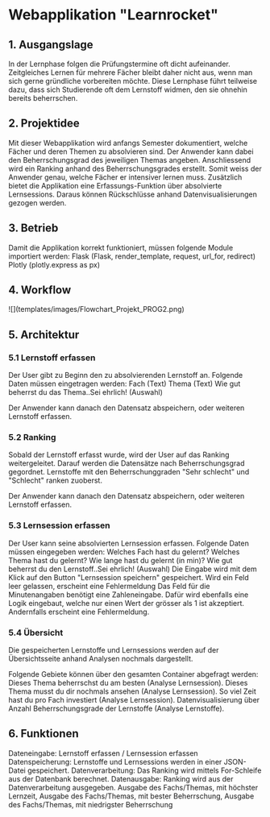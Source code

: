 <h1>Webapplikation "Learnrocket"</h1>
<h2>1. Ausgangslage</h2>
In der Lernphase folgen die Prüfungstermine oft dicht aufeinander. Zeitgleiches Lernen für 
mehrere Fächer bleibt daher nicht aus, 
wenn man sich gerne gründliche vorbereiten möchte. Diese Lernphase führt teilweise dazu, dass sich Studierende
oft dem Lernstoff widmen, den sie ohnehin bereits beherrschen.


<h2>2. Projektidee</h2>
Mit dieser Webapplikation wird anfangs Semester dokumentiert, welche Fächer und deren Themen zu absolvieren sind. 
Der Anwender kann dabei den Beherrschungsgrad des jeweiligen Themas angeben. Anschliessend wird ein Ranking anhand des Beherrschungsgrades erstellt.
Somit weiss der Anwender genau, welche Fächer er intensiver lernen muss. Zusätzlich bietet die Applikation eine Erfassungs-Funktion
über absolvierte Lernsessions. Daraus können Rückschlüsse anhand Datenvisualisierungen gezogen werden.

<h2>3. Betrieb</h2>
Damit die Applikation korrekt funktioniert, müssen folgende Module importiert werden:
Flask (Flask, render_template, request, url_for, redirect)
Plotly (plotly.express as px)

<h2>4. Workflow</h2>
![](templates/images/Flowchart_Projekt_PROG2.png)
<h2>5. Architektur</h2>

<h3>5.1 Lernstoff erfassen</h3>
Der User gibt zu Beginn den zu absolvierenden Lernstoff an. 
Folgende Daten müssen eingetragen werden: 
Fach (Text)
Thema (Text)
Wie gut beherrst du das Thema..Sei ehrlich! (Auswahl)

Der Anwender kann danach den Datensatz abspeichern, oder weiteren Lernstoff erfassen.

<h3>5.2 Ranking</h3>
Sobald der Lernstoff erfasst wurde, wird der User auf das Ranking weitergeleitet. 
Darauf werden die Datensätze nach Beherrschungsgrad gegordnet. 
Lernstoffe mit den Beherrschunggraden "Sehr schlecht" und "Schlecht" ranken zuoberst.

Der Anwender kann danach den Datensatz abspeichern, oder weiteren Lernstoff erfassen.

<h3>5.3 Lernsession erfassen</h3>
Der User kann seine absolvierten Lernsession erfassen. Folgende Daten müssen eingegeben werden:
Welches Fach hast du gelernt?
Welches Thema hast du gelernt?
Wie lange hast du gelernt (in min)?
Wie gut beherrst du den Lernstoff..Sei ehrlich! (Auswahl)
Die Eingabe wird mit dem Klick auf den Button "Lernsession speichern" gespeichert.
Wird ein Feld leer gelassen, erscheint eine Fehlermeldung
Das Feld für die Minutenangaben benötigt eine Zahleneingabe. 
Dafür wird ebenfalls eine Logik eingebaut, welche nur einen Wert der grösser als 1 ist akzeptiert. 
Andernfalls erscheint eine Fehlermeldung.

<h3>5.4 Übersicht</h3>
Die gespeicherten Lernstoffe und Lernsessions werden auf der Übersichtsseite anhand Analysen nochmals dargestellt.

Folgende Gebiete können über den gesamten Container abgefragt werden: 
Dieses Thema beherrschst du am besten (Analyse Lernsession). 
Dieses Thema musst du dir nochmals ansehen (Analyse Lernsession). 
So viel Zeit hast du pro Fach investiert (Analyse Lernsession). 
Datenvisualisierung über Anzahl Beherrschungsgrade der Lernstoffe (Analyse Lernstoffe).


<h2>6. Funktionen</h2>
Dateneingabe: Lernstoff erfassen / Lernsession erfassen
Datenspeicherung: Lernstoffe und Lernsessions werden in einer JSON-Datei gespeichert.
Datenverarbeitung: Das Ranking wird mittels For-Schleife aus der Datenbank berechnet.
Datenausgabe: Ranking wird aus der Datenverarbeitung ausgegeben. 
Ausgabe des Fachs/Themas, mit höchster Lernzeit, 
Ausgabe des Fachs/Themas, mit bester Beherrschung, 
Ausgabe des Fachs/Themas, mit niedrigster Beherrschung